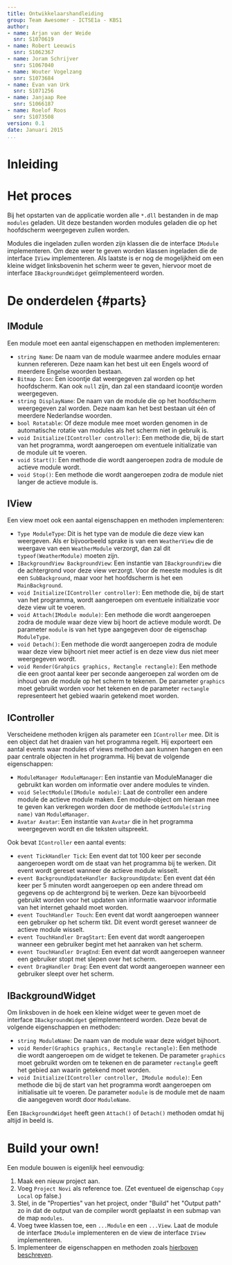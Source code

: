 ```yaml
---
title: Ontwikkelaarshandleiding
group: Team Awesomer - ICTSE1a - KBS1
author:
- name: Arjan van der Weide
  snr: S1070619
- name: Robert Leeuwis
  snr: S1062367
- name: Joram Schrijver
  snr: S1067040
- name: Wouter Vogelzang
  snr: S1073684
- name: Evan van Urk
  snr: S1071256
- name: Janjaap Ree
  snr: S1066187
- name: Roelof Roos
  snr: S1073508
version: 0.1
date: Januari 2015
...
```


# Inleiding

# Het proces

Bij het opstarten van de applicatie worden alle `*.dll` bestanden in de map
`modules` geladen. Uit deze bestanden worden modules geladen die op het
hoofdscherm weergegeven zullen worden.

Modules die ingeladen zullen worden zijn klassen die de interface `IModule`
implementeren. Om deze weer te geven worden klassen ingeladen die de interface
`IView` implementeren. Als laatste is er nog de mogelijkheid om een kleine
widget linksbovenin het scherm weer te geven, hiervoor moet de interface
`IBackgroundWidget` geïmplementeerd worden.

# De onderdelen {#parts}

## IModule

Een module moet een aantal eigenschappen en methoden implementeren:

- `string Name`: De naam van de module waarmee andere modules ernaar kunnen
  refereren. Deze naam kan het best uit een Engels woord of meerdere Engelse
  woorden bestaan.
- `Bitmap Icon`: Een icoontje dat weergegeven zal worden op het hoofdscherm. Kan
  ook `null` zijn, dan zal een standaard icoontje worden weergegeven.
- `string DisplayName`: De naam van de module die op het hoofdscherm weergegeven
  zal worden. Deze naam kan het best bestaan uit één of meerdere Nederlandse
  woorden.
- `bool Rotatable`: Of deze module mee moet worden genomen in de automatische
  rotatie van modules als het scherm niet in gebruik is.
- `void Initialize(IController controller)`: Een methode die, bij de start van
  het programma, wordt aangeroepen om eventuele initializatie van de module uit
  te voeren.
- `void Start()`: Een methode die wordt aangeroepen zodra de module de actieve
  module wordt.
- `void Stop()`: Een methode die wordt aangeroepen zodra de module niet langer
  de actieve module is.

## IView

Een view moet ook een aantal eigenschappen en methoden implementeren:

- `Type ModuleType`: Dit is het type van de module die deze view kan weergeven.
  Als er bijvoorbeeld sprake is van een `WeatherView` die de weergave van een
  `WeatherModule` verzorgt, dan zal dit `typeof(WeatherModule)` moeten zijn.
- `IBackgroundView BackgroundView`: Een instantie van `IBackgroundView` die de
  achtergrond voor deze view verzorgt. Voor de meeste modules is dit een
  `SubBackground`, maar voor het hoofdscherm is het een `MainBackground`.
- `void Initialize(IController controller)`: Een methode die, bij de start van
  het programma, wordt aangeroepen om eventuele initializatie voor deze view uit
  te voeren.
- `void Attach(IModule module)`: Een methode die wordt aangeroepen zodra de
  module waar deze view bij hoort de actieve module wordt. De parameter `module`
  is van het type aangegeven door de eigenschap `ModuleType`.
- `void Detach()`: Een methode die wordt aangeroepen zodra de module waar deze
  view bijhoort niet meer actief is en deze view dus niet meer weergegeven
  wordt.
- `void Render(Grahpics graphics, Rectangle rectangle)`: Een methode die een
  groot aantal keer per seconde aangeroepen zal worden om de inhoud van de
  module op het scherm te tekenen. De parameter `graphics` moet gebruikt worden
  voor het tekenen en de parameter `rectangle` representeert het gebied waarin
  getekend moet worden.

## IController

Verscheidene methoden krijgen als parameter een `IController` mee. Dit is een
object dat het draaien van het programma regelt. Hij exporteert een aantal
events waar modules of views methoden aan kunnen hangen en een paar centrale
objecten in het programma. Hij bevat de volgende eigenschappen:

- `ModuleManager ModuleManager`: Een instantie van ModuleManager die gebruikt
  kan worden om informatie over andere modules te vinden.
- `void SelectModule(IModule module)`: Laat de controller een andere module de
  actieve module maken. Een module-object om hieraan mee te geven kan verkregen
  worden door de methode `GetModule(string name)` van `ModuleManager`.
- `Avatar Avatar`: Een instantie van `Avatar` die in het programma weergegeven
  wordt en die teksten uitspreekt.

Ook bevat `IController` een aantal events:

- `event TickHandler Tick`: Een event dat tot 100 keer per seconde aangeroepen
  wordt om de staat van het programma bij te werken. Dit event wordt gereset
  wanneer de actieve module wisselt.
- `event BackgroundUpdateHandler BackgroundUpdate`: Een event dat één keer per 5
  minuten wordt aangeroepen op een andere thread om gegevens op de achtergrond
  bij te werken. Deze kan bijvoorbeeld gebruikt worden voor het updaten van
  informatie waarvoor informatie van het internet gehaald moet worden.
- `event TouchHandler Touch`: Een event dat wordt aangeroepen wanneer een
  gebruiker op het scherm tikt. Dit event wordt gereset wanneer de actieve
  module wisselt.
- `event TouchHandler DragStart`: Een event dat wordt aangeroepen wanneer een
  gebruiker begint met het aanraken van het scherm.
- `event TouchHandler DragEnd`: Een event dat wordt aangeroepen wanneer een
  gebruiker stopt met slepen over het scherm.
- `event DragHandler Drag`: Een event dat wordt aangeroepen wanneer een
  gebruiker sleept over het scherm.

## IBackgroundWidget

Om linksboven in de hoek een kleine widget weer te geven moet de interface
`IBackgroundWidget` geïmplementeerd worden. Deze bevat de volgende eigenschappen
en methoden:

- `string ModuleName`: De naam van de module waar deze widget bijhoort.
- `void Render(Graphics graphics, Rectangle rectangle)`: Een methode die wordt
  aangeroepen om de widget te tekenen. De parameter `graphics` moet gebruikt
  worden om te tekenen en de parameter `rectangle` geeft het gebied aan waarin
  getekend moet worden.
- `void Initialize(IController controller, IModule module)`: Een methode die bij
  de start van het programma wordt aangeroepen om initialisatie uit te voeren.
  De parameter `module` is de module met de naam die aangegeven wordt door
  `ModuleName`.

Een `IBackgroundWidget` heeft geen `Attach()` of `Detach()` methoden omdat hij
altijd in beeld is.

# Build your own!

Een module bouwen is eigenlijk heel eenvoudig:

1. Maak een nieuw project aan.
2. Voeg `Project Novi` als reference toe. (Zet eventueel de eigenschap
   `Copy Local` op false.)
3. Stel, in de "Properties" van het project, onder "Build" het "Output path" zo
   in dat de output van de compiler wordt geplaatst in een submap van de map
   `modules`.
4. Voeg twee klassen toe, een `...Module` en een `...View`. Laat de module
   de interface `IModule` implementeren en de view de interface `IView`
   implementeren.
5. Implementeer de eigenschappen en methoden zoals
   [hierboven beschreven](#parts).
